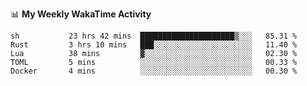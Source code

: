 <!--
**stamp711/stamp711** is a ✨ _special_ ✨ repository because its `README.md` (this file) appears on your GitHub profile.

Here are some ideas to get you started:

- 🔭 I’m currently working on ...
- 🌱 I’m currently learning ...
- 👯 I’m looking to collaborate on ...
- 🤔 I’m looking for help with ...
- 💬 Ask me about ...
- 📫 How to reach me: ...
- 😄 Pronouns: ...
- ⚡ Fun fact: ...
-->

📊 **My Weekly WakaTime Activity**

<!--START_SECTION:waka-->

```text
sh           23 hrs 42 mins  █████████████████████▒░░░   85.31 %
Rust         3 hrs 10 mins   ███░░░░░░░░░░░░░░░░░░░░░░   11.40 %
Lua          38 mins         ▓░░░░░░░░░░░░░░░░░░░░░░░░   02.30 %
TOML         5 mins          ░░░░░░░░░░░░░░░░░░░░░░░░░   00.33 %
Docker       4 mins          ░░░░░░░░░░░░░░░░░░░░░░░░░   00.30 %
```

<!--END_SECTION:waka-->
